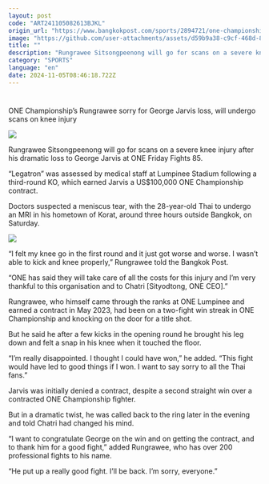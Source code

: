```yaml
---
layout: post
code: "ART241105082613BJKL"
origin_url: "https://www.bangkokpost.com/sports/2894721/one-championships-rungrawee-sorry-for-george-jarvis-loss-will-undergo-scans-on-knee-injury"
image: "https://github.com/user-attachments/assets/d59b9a38-c9cf-468d-863a-6a00e89598ba"
title: ""
description: "Rungrawee Sitsongpeenong will go for scans on a severe knee injury after his dramatic loss to George Jarvis at ONE Friday Fights 85."
category: "SPORTS"
language: "en"
date: 2024-11-05T08:46:18.722Z
---
```


# 

ONE Championship’s Rungrawee sorry for George Jarvis loss, will undergo scans on knee injury

![](https://github.com/user-attachments/assets/1efb44f1-0703-4aa6-ae39-606611dfb9c6)

Rungrawee Sitsongpeenong will go for scans on a severe knee injury after his dramatic loss to George Jarvis at ONE Friday Fights 85.

“Legatron” was assessed by medical staff at Lumpinee Stadium following a third-round KO, which earned Jarvis a US$100,000 ONE Championship contract.

Doctors suspected a meniscus tear, with the 28-year-old Thai to undergo an MRI in his hometown of Korat, around three hours outside Bangkok, on Saturday.

![](https://github.com/user-attachments/assets/60b8eb58-2072-4ef2-b1c5-555313b11921)

“I felt my knee go in the first round and it just got worse and worse. I wasn’t able to kick and knee properly,” Rungrawee told the Bangkok Post.

“ONE has said they will take care of all the costs for this injury and I’m very thankful to this organisation and to Chatri \[Sityodtong, ONE CEO\].”

Rungrawee, who himself came through the ranks at ONE Lumpinee and earned a contract in May 2023, had been on a two-fight win streak in ONE Championship and knocking on the door for a title shot.  

But he said he after a few kicks in the opening round he brought his leg down and felt a snap in his knee when it touched the floor.

“I’m really disappointed. I thought I could have won,” he added. “This fight would have led to good things if I won. I want to say sorry to all the Thai fans.”

Jarvis was initially denied a contract, despite a second straight win over a contracted ONE Championship fighter.

But in a dramatic twist, he was called back to the ring later in the evening and told Chatri had changed his mind.

“I want to congratulate George on the win and on getting the contract, and to thank him for a good fight,” added Rungrawee, who has over 200 professional fights to his name. 

“He put up a really good fight. I’ll be back. I’m sorry, everyone.”